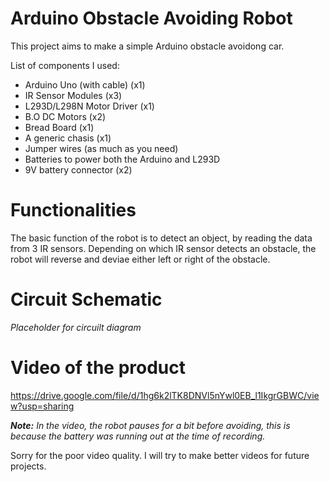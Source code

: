 # Arduino Obstacle Avoiding Robot
This project aims to make a simple Arduino obstacle avoidong car.

List of components I used:
- Arduino Uno (with cable) (x1)
- IR Sensor Modules (x3)
- L293D/L298N Motor Driver (x1)
- B.O DC Motors (x2)
- Bread Board (x1)
- A generic chasis (x1)
- Jumper wires (as much as you need)
- Batteries to power both the Arduino and L293D
- 9V battery connector (x2)

# Functionalities
The basic function of the robot is to detect an object, by reading the data from 3 IR sensors. Depending on which IR sensor detects an obstacle, the robot will reverse and deviae either left or right of the obstacle.

# Circuit Schematic

*Placeholder for circuilt diagram*

# Video of the product

https://drive.google.com/file/d/1hg6k2lTK8DNVl5nYwl0EB_l1IkgrGBWC/view?usp=sharing

***Note:*** *In the video, the robot pauses for a bit before avoiding, this is because the battery was running out at the time of recording.*

Sorry for the poor video quality. I will try to make better videos for future projects.
